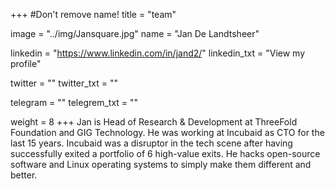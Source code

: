 +++
#Don't remove name!
title = "team"

image = "../img/Jansquare.jpg"
name = "Jan De Landtsheer"

linkedin = "https://www.linkedin.com/in/jand2/"
linkedin_txt = "View my profile"

twitter = ""
twitter_txt = ""

telegram = ""
telegrem_txt = ""

weight = 8
+++
Jan is Head of Research & Development at ThreeFold Foundation and GIG Technology. He was working at Incubaid as CTO for the last 15 years. Incubaid was a disruptor in the tech scene after having successfully exited a portfolio of 6 high-value exits. He hacks open-source software and Linux operating systems to simply make them different and better.

